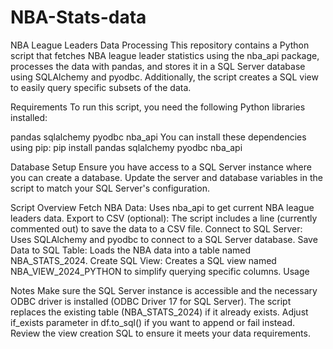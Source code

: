 # NBA-Stats-data

NBA League Leaders Data Processing
This repository contains a Python script that fetches NBA league leader statistics using the nba_api package, processes the data with pandas, and stores it in a SQL Server database using SQLAlchemy and pyodbc. Additionally, the script creates a SQL view to easily query specific subsets of the data.

Requirements
To run this script, you need the following Python libraries installed:

pandas
sqlalchemy
pyodbc
nba_api
You can install these dependencies using pip:
pip install pandas sqlalchemy pyodbc nba_api

Database Setup
Ensure you have access to a SQL Server instance where you can create a database. Update the server and database variables in the script to match your SQL Server's configuration.

Script Overview
Fetch NBA Data: Uses nba_api to get current NBA league leaders data.
Export to CSV (optional): The script includes a line (currently commented out) to save the data to a CSV file.
Connect to SQL Server: Uses SQLAlchemy and pyodbc to connect to a SQL Server database.
Save Data to SQL Table: Loads the NBA data into a table named NBA_STATS_2024.
Create SQL View: Creates a SQL view named NBA_VIEW_2024_PYTHON to simplify querying specific columns.
Usage

Notes
Make sure the SQL Server instance is accessible and the necessary ODBC driver is installed (ODBC Driver 17 for SQL Server).
The script replaces the existing table (NBA_STATS_2024) if it already exists. Adjust if_exists parameter in df.to_sql() if you want to append or fail instead.
Review the view creation SQL to ensure it meets your data requirements.
